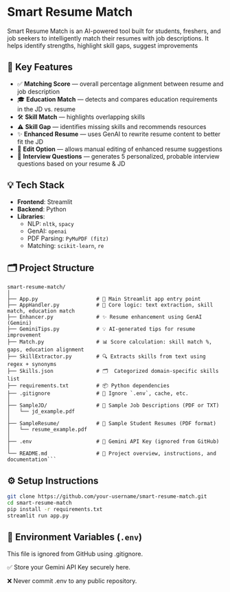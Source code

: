 # Smart Resume Match
Smart Resume Match is an AI-powered tool built for students, freshers, and job seekers to intelligently match their resumes with job descriptions. It helps identify strengths, highlight skill gaps, suggest improvements

## 🚀 Key Features

- ✅ **Matching Score** — overall percentage alignment between resume and job description  
- 🎓 **Education Match** — detects and compares education requirements in the JD vs. resume  
- 🛠️ **Skill Match** — highlights overlapping skills  
- ⚠️ **Skill Gap** — identifies missing skills and recommends resources  
- ✨ **Enhanced Resume** — uses GenAI to rewrite resume content to better fit the JD  
- 📝 **Edit Option** — allows manual editing of enhanced resume suggestions  
- 🎤 **Interview Questions** — generates 5 personalized, probable interview questions based on your resume & JD  
## 💡 Tech Stack

- **Frontend**: Streamlit  
- **Backend**: Python  
- **Libraries**: 
  - NLP: `nltk`, `spacy`
  - GenAI: `openai`
  - PDF Parsing: `PyMuPDF (fitz)`
  - Matching: `scikit-learn`, `re`
## 🗂️ Project Structure
```
smart-resume-match/
│
├── App.py                   # 🚀 Main Streamlit app entry point
├── AppHandler.py            # 🧠 Core logic: text extraction, skill match, education match
├── Enhancer.py              # ✨ Resume enhancement using GenAI (Gemini)
├── GeminiTips.py            # 💡 AI-generated tips for resume improvement
├── Match.py                 # 📊 Score calculation: skill match %, gaps, education alignment
├── SkillExtractor.py        # 🔍 Extracts skills from text using regex + synonyms
├── Skills.json              # 🗂️  Categorized domain-specific skills list
├── requirements.txt         # 📦 Python dependencies
├── .gitignore               # 🚫 Ignore `.env`, cache, etc.
│
├── SampleJD/                # 📝 Sample Job Descriptions (PDF or TXT)
│   └── jd_example.pdf
│
├── SampleResume/            # 📄 Sample Student Resumes (PDF format)
│   └── resume_example.pdf
│
├── .env                     # 🔐 Gemini API Key (ignored from GitHub)
│
└── README.md                # 📘 Project overview, instructions, and documentation```
```
## ⚙️ Setup Instructions

```bash
git clone https://github.com/your-username/smart-resume-match.git
cd smart-resume-match
pip install -r requirements.txt
streamlit run app.py
```

## 🔐 Environment Variables (`.env`)

This file is ignored from GitHub using .gitignore.

✅ Store your Gemini API Key securely here.

❌ Never commit .env to any public repository.

